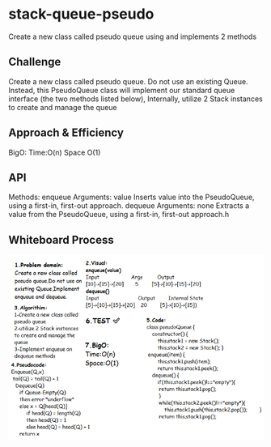 # stack-queue-pseudo
<!-- Short summary or background information -->
Create a new class called pseudo queue using and implements 2 methods

## Challenge
<!-- Description of the challenge -->
Create a new class called pseudo queue.
Do not use an existing Queue.
Instead, this PseudoQueue class will implement our standard queue interface (the two methods listed below),
Internally, utilize 2 Stack instances to create and manage the queue

## Approach & Efficiency
<!-- What approach did you take? Why? What is the Big O space/time for this approach? -->
BigO:
Time:O(n)
Space O(1)
## API
<!-- Description of each method publicly available to your Stack and Queue-->
Methods:
enqueue
Arguments: value
Inserts value into the PseudoQueue, using a first-in, first-out approach.
dequeue
Arguments: none
Extracts a value from the PseudoQueue, using a first-in, first-out approach.h

## Whiteboard Process
<!-- Embedded whiteboard image -->
![stack-and-queue](/code-challenge11/stack-queue-pseudo.png)